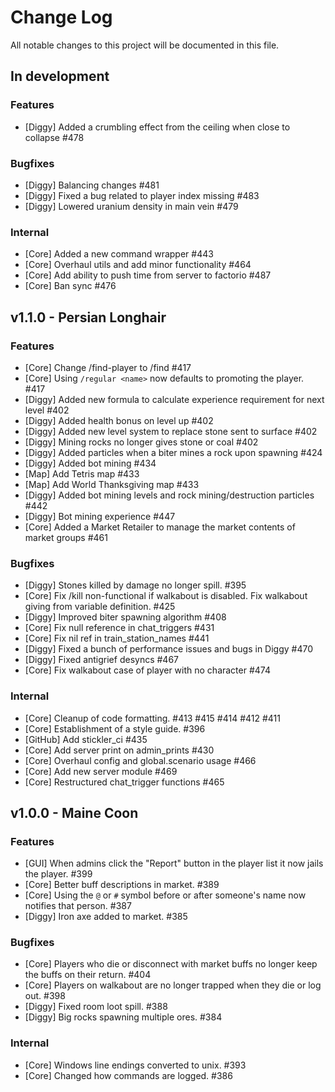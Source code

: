 # Change Log

All notable changes to this project will be documented in this file.


## In development


### Features
- [Diggy] Added a crumbling effect from the ceiling when close to collapse #478
### Bugfixes
- [Diggy] Balancing changes #481
- [Diggy] Fixed a bug related to player index missing #483
- [Diggy] Lowered uranium density in main vein #479
### Internal
- [Core] Added a new command wrapper #443
- [Core] Overhaul utils and add minor functionality #464
- [Core] Add ability to push time from server to factorio #487
- [Core] Ban sync #476

## v1.1.0 - Persian Longhair

### Features
- [Core] Change /find-player to /find #417
- [Core] Using `/regular <name>` now defaults to promoting the player. #417
- [Diggy] Added new formula to calculate experience requirement for next level #402
- [Diggy] Added health bonus on level up #402
- [Diggy] Added new level system to replace stone sent to surface #402
- [Diggy] Mining rocks no longer gives stone or coal #402
- [Diggy] Added particles when a biter mines a rock upon spawning #424
- [Diggy] Added bot mining #434
- [Map] Add Tetris map #433
- [Map] Add World Thanksgiving map #433
- [Diggy] Added bot mining levels and rock mining/destruction particles #442
- [Diggy] Bot mining experience #447
- [Core] Added a Market Retailer to manage the market contents of market groups #461

### Bugfixes
- [Diggy] Stones killed by damage no longer spill. #395
- [Core] Fix /kill non-functional if walkabout is disabled. Fix walkabout giving from variable definition. #425
- [Diggy] Improved biter spawning algorithm #408
- [Core] Fix null reference in chat_triggers #431
- [Core] Fix nil ref in train_station_names #441
- [Diggy] Fixed a bunch of performance issues and bugs in Diggy #470
- [Diggy] Fixed antigrief desyncs #467
- [Core] Fix walkabout case of player with no character #474

### Internal
- [Core] Cleanup of code formatting. #413 #415 #414 #412 #411
- [Core] Establishment of a style guide. #396
- [GitHub] Add stickler_ci #435
- [Core] Add server print on admin_prints #430
- [Core] Overhaul config and global.scenario usage #466
- [Core] Add new server module #469
- [Core] Restructured chat_trigger functions #465

## v1.0.0 - Maine Coon

### Features
- [GUI] When admins click the "Report" button in the player list it now jails the player.  #399
- [Core] Better buff descriptions in market. #389
- [Core] Using the `@` or `#` symbol before or after someone's name now notifies that person. #387
- [Diggy] Iron axe added to market. #385

### Bugfixes
- [Core] Players who die or disconnect with market buffs no longer keep the buffs on their return. #404
- [Core] Players on walkabout are no longer trapped when they die or log out. #398
- [Diggy] Fixed room loot spill. #388
- [Diggy] Big rocks spawning multiple ores. #384

### Internal
- [Core] Windows line endings converted to unix. #393
- [Core] Changed how commands are logged. #386
